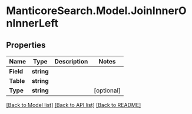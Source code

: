 # ManticoreSearch.Model.JoinInnerOnInnerLeft

## Properties

Name | Type | Description | Notes
------------ | ------------- | ------------- | -------------
**Field** | **string** |  | 
**Table** | **string** |  | 
**Type** | **string** |  | [optional] 

[[Back to Model list]](../README.md#documentation-for-models) [[Back to API list]](../README.md#documentation-for-api-endpoints) [[Back to README]](../README.md)


